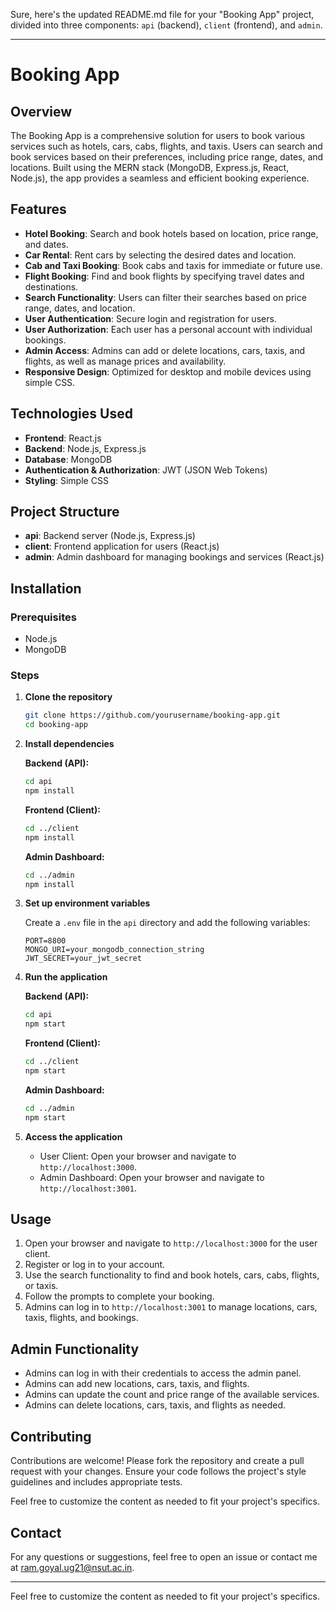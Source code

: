 Sure, here's the updated README.md file for your "Booking App" project, divided into three components: `api` (backend), `client` (frontend), and `admin`.

---

# Booking App

## Overview

The Booking App is a comprehensive solution for users to book various services such as hotels, cars, cabs, flights, and taxis. Users can search and book services based on their preferences, including price range, dates, and locations. Built using the MERN stack (MongoDB, Express.js, React, Node.js), the app provides a seamless and efficient booking experience.

## Features

- **Hotel Booking**: Search and book hotels based on location, price range, and dates.
- **Car Rental**: Rent cars by selecting the desired dates and location.
- **Cab and Taxi Booking**: Book cabs and taxis for immediate or future use.
- **Flight Booking**: Find and book flights by specifying travel dates and destinations.
- **Search Functionality**: Users can filter their searches based on price range, dates, and location.
- **User Authentication**: Secure login and registration for users.
- **User Authorization**: Each user has a personal account with individual bookings.
- **Admin Access**: Admins can add or delete locations, cars, taxis, and flights, as well as manage prices and availability.
- **Responsive Design**: Optimized for desktop and mobile devices using simple CSS.

## Technologies Used

- **Frontend**: React.js
- **Backend**: Node.js, Express.js
- **Database**: MongoDB
- **Authentication & Authorization**: JWT (JSON Web Tokens)
- **Styling**: Simple CSS

## Project Structure

- **api**: Backend server (Node.js, Express.js)
- **client**: Frontend application for users (React.js)
- **admin**: Admin dashboard for managing bookings and services (React.js)

## Installation

### Prerequisites

- Node.js
- MongoDB

### Steps

1. **Clone the repository**
    ```bash
    git clone https://github.com/yourusername/booking-app.git
    cd booking-app
    ```

2. **Install dependencies**

    **Backend (API):**
    ```bash
    cd api
    npm install
    ```

    **Frontend (Client):**
    ```bash
    cd ../client
    npm install
    ```

    **Admin Dashboard:**
    ```bash
    cd ../admin
    npm install
    ```

3. **Set up environment variables**

    Create a `.env` file in the `api` directory and add the following variables:
    ```
    PORT=8800
    MONGO_URI=your_mongodb_connection_string
    JWT_SECRET=your_jwt_secret
    ```

4. **Run the application**

    **Backend (API):**
    ```bash
    cd api
    npm start
    ```

    **Frontend (Client):**
    ```bash
    cd ../client
    npm start
    ```

    **Admin Dashboard:**
    ```bash
    cd ../admin
    npm start
    ```

5. **Access the application**

    - User Client: Open your browser and navigate to `http://localhost:3000`.
    - Admin Dashboard: Open your browser and navigate to `http://localhost:3001`.

## Usage

1. Open your browser and navigate to `http://localhost:3000` for the user client.
2. Register or log in to your account.
3. Use the search functionality to find and book hotels, cars, cabs, flights, or taxis.
4. Follow the prompts to complete your booking.
5. Admins can log in to `http://localhost:3001` to manage locations, cars, taxis, flights, and bookings.

## Admin Functionality

- Admins can log in with their credentials to access the admin panel.
- Admins can add new locations, cars, taxis, and flights.
- Admins can update the count and price range of the available services.
- Admins can delete locations, cars, taxis, and flights as needed.

## Contributing

Contributions are welcome! Please fork the repository and create a pull request with your changes. Ensure your code follows the project's style guidelines and includes appropriate tests.

Feel free to customize the content as needed to fit your project's specifics.

## Contact

For any questions or suggestions, feel free to open an issue or contact me at [ram.goyal.ug21@nsut.ac.in](mailto:ram.goyal.ug21@nsut.ac.in).

---

Feel free to customize the content as needed to fit your project's specifics.
